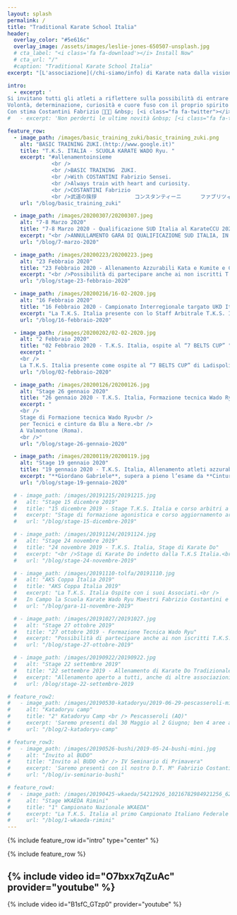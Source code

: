 ```yaml
---
layout: splash
permalink: /
title: "Traditional Karate School Italia"
header:
  overlay_color: "#5e616c"
  overlay_image: /assets/images/leslie-jones-650507-unsplash.jpg
  # cta_label: "<i class='fa fa-download'></i> Install Now"
  # cta_url: "/"
  #caption: "Traditional Karate School Italia"
excerpt: "[L'associazione](/chi-siamo/info) di Karate nata dalla visione del<br /> D.T. Maestro Costantini Fabrizio C. Nera 6° Dan."

intro:
  - excerpt: '
Si invitano tutti gli atleti a riflettere sulla possibilità di entrare a far parte del TEAM Azzurrabili T.K.S. Italia.<br />
Volontà, determinazione, curiosità e cuore fuso con il proprio spirito e quello di gruppo sono i fattori essenziali per affrontare tale percorso che sicuramente incrementerà di molto la vostra personale Maturitá Marziale, preziosa per il proseguo nel Do del Karate Tradizionale che durerá per tutta la vita.<br />
Con stima Costantini Fabrizio 🥋👊🥋 &nbsp; [<i class="fa fa-twitter"></i> @contatti](https://www.tksitalia.it/chi-siamo/contatti/){: .btn .btn--twitter} <br />**#allenamentoinsieme** [Seguiteci su Youtube](https://www.youtube.com/channel/UCElWKEjQUlFXGCnBfUmndug)'
#   - excerpt: 'Non perderti le ultime novità &nbsp; [<i class="fa fa-twitter"></i> @mmistakes](https://twitter.com/mmistakes){: .btn .btn--twitter}'

feature_row:
  - image_path: /images/basic_training_zuki/basic_training_zuki.png
    alt: "BASIC TRAINING ZUKI.(http://www.google.it)"
    title: "T.K.S. ITALIA - SCUOLA KARATE WADO Ryu. "
    excerpt: "#allenamentoinsieme
              <br />
              <br />BASIC TRAINING  ZUKI.
              <br />With COSTANTINI Fabrizio Sensei.
              <br />Always train with heart and curiosity.
              <br />COSTANTINI Fabrizio
              <br />武道の挨拶            コンスタンティーニ      ファブリツィオ"
    url: "/blog/basic_training_zuki"

  - image_path: /images/20200307/20200307.jpeg
    alt: "7-8 Marzo 2020"
    title: "7-8 Marzo 2020 - Qualificazione SUD Italia al KarateCCU 2020"
    excerpt: "<br />ANNULLAMENTO GARA DI QUALIFICAZIONE SUD ITALIA, IN PROGRAMMA AD AVELLINO IL 07-08/03/2020."
    url: "/blog/7-marzo-2020"

  - image_path: /images/20200223/20200223.jpeg
    alt: "23 Febbraio 2020"
    title: "23 Febbraio 2020 - Allenamento Azzurabili Kata e Kumite e Corso aggiornamento Arbitri."
    excerpt: "<br />Possibilità di partecipare anche ai non iscritti T.K.S. Italia e a tutti gli iscritti non Azzurabili."
    url: "/blog/stage-23-febbraio-2020"

  - image_path: /images/20200216/16-02-2020.jpg
    alt: "16 Febbraio 2020"
    title: "16 Febbraio 2020 - Campionato Interregionale targato UKD Italia e TKA Italia"
    excerpt: "La T.K.S. Italia presente con lo Staff Arbitrale T.K.S. Italia, il M°. Costantini Gianni ed il M°. Francesconi Luca"
    url: "/blog/16-febbraio-2020"

  - image_path: /images/20200202/02-02-2020.jpg
    alt: "2 Febbraio 2020"
    title: "02 Febbraio 2020 - T.K.S. Italia, ospite al “7 BELTS CUP” "
    excerpt: "
    <br />
    La T.K.S. Italia presente come ospite al “7 BELTS CUP” di Ladispoli Roma presso l’Istituto Comprensivo Corrado Melone"
    url: "/blog/02-febbraio-2020"

  - image_path: /images/20200126/20200126.jpg
    alt: "Stage 26 gennaio 2020"
    title: "26 gennaio 2020 - T.K.S. Italia, Formazione tecnica Wado Ryu"
    excerpt: "
    <br />
    Stage di Formazione tecnica Wado Ryu<br />
    per Tecnici e cinture da Blu a Nere.<br />
    A Valmontone (Roma).
    <br />"
    url: "/blog/stage-26-gennaio-2020"

  - image_path: /images/20200119/20200119.jpg
    alt: "Stage 19 gennaio 2020"
    title: "19 gennaio 2020 - T.K.S. Italia, Allenamento atleti azzurabili e corso di aggiornamento arbitri"
    excerpt: "**Giordano Gabriele**, supera a pieno l’esame da **Cintura Nera 1^ Dan** della Commissione Tecnica T.K.S. Italia"
    url: "/blog/stage-19-gennaio-2020"

  # - image_path: /images/20191215/20191215.jpg
  #   alt: "Stage 15 dicembre 2019"
  #   title: "15 dicembre 2019 - Stage T.K.S. Italia e corso arbitri a Valmontone (Roma)"
  #   excerpt: "Stage di formazione agonistica e corso aggiornamento arbitri.<br /> Con i Docenti T.K.S.Italia Costantini Fabrizio, Bruni Luigi e Vittorini Eugenio."
  #   url: "/blog/stage-15-dicembre-2019"

  # - image_path: /images/20191124/20191124.jpg
  #   alt: "Stage 24 novembre 2019"
  #   title: "24 novembre 2019 - T.K.S. Italia, Stage di Karate Do"
  #   excerpt: "<br />Stage di Karate Do indetto dalla T.K.S Italia.<br /> <br />Con i nostri Docenti  Costantini Fabrizio, Bruni Luigi e Vittorini Eugenio."
  #   url: "/blog/stage-24-novembre-2019"

  # - image_path: /images/20191110-tolfa/20191110.jpg
  #   alt: "AKS Coppa Italia 2019"
  #   title: "AKS Coppa Italia 2019"
  #   excerpt: "La T.K.S. Italia Ospite con i suoi Associati.<br />
  #   In Campo la Scuola Karate Wado Ryu Maestri Fabrizio Costantini e Gianni Costantini, Scuola karate Wado Ryu M. Francesconi Luca e Martini Doriano, Funakoshi Karate Sora con il suo D.T. Bruni Luigi ed il M. Rocca Pietro."
  #   url: "/blog/gara-11-novembre-2019"

  # - image_path: /images/20191027/20191027.jpg
  #   alt: "Stage 27 ottobre 2019"
  #   title: "27 ottobre 2019 - Formazione Tecnica Wado Ryu"
  #   excerpt: "Possibilità di partecipare anche ai non iscritti T.K.S. Italia e a tutti gli iscritti non Azzurabili.<br /><br/>"
  #   url: "/blog/stage-27-ottobre-2019"

  # - image_path: /images/20190922/20190922.jpg
  #   alt: "Stage 22 settembre 2019"
  #   title: "22 settembre 2019 - Allenamento di Karate Do Tradizionale"
  #   excerpt: "Allenamento aperto a tutti, anche di altre associazioni sportive.<br />Lezione di Goshindo.<br />"
  #   url: /blog/stage-22-settembre-2019

# feature_row2:
#   - image_path: /images/20190530-katadoryu/2019-06-29-pescasseroli-mini.jpg
#     alt: "Katadoryu camp"
#     title: "2° Katadoryu Camp <br /> Pescasseroli (AQ)"
#     excerpt: 'Saremo presenti dal 30 Maggio al 2 Giugno; ben 4 aree all aperto, 3 aree tatami, più di 100 ore di lezione con ottimi docenti e tanti ragazzi a Pescasseroli (AQ)'
#     url: "/blog/2-katadoryu-camp"

# feature_row3:
#   - image_path: /images/20190526-bushi/2019-05-24-bushi-mini.jpg
#     alt: "Invito al BUDO"
#     title: "Invito al BUDO <br /> IV Seminario di Primavera"
#     excerpt: 'Saremo presenti con il nostro D.T. M° Fabrizio Costantini Primo appuntamento i giorni 25 e 26 Maggio 2019 Seminario di Karate Do e Wado Ryu a Roma presso A.S.D. BUSHI'
#     url: "/blog/iv-seminario-bushi"

# feature_row4:
#   - image_path: /images/20190425-wkaeda/54212926_10216782984921256_6236519335309869056_n.jpg
#     alt: "Stage WKAEDA Rimini"
#     title: "1° Campionato Nazionale WKAEDA"
#     excerpt: "La T.K.S. Italia al primo Campionato Italiano Federale di Karate siglato WKAEDA il 25.04.2019. T. K. S. Italia 3° classificata, riportando a casa ben 8 Medaglie d'ORO, 7 Medaglie di ARGENTO e 6 Medaglie di BRONZO"
#     url: "/blog/1-wkaeda-rimini"
---
```


<!-- ### News
* [1° Campionato Nazionale WKAEDA: Classifica Società la T. K. S. Italia 3° classificata]({{ site.url }}{{ site.baseurl }}/blog/1-wkaeda-rimini){: .btn}
* [Saremo presenti il 26 Maggio 2019 Seminario di Karate Do e Wado Ryu a Morlupo (Roma) presso A.S.D. BUSHI]({{ site.url }}{{ site.baseurl }}/blog/iv-seminario-bushi){: .btn} -->

{% include feature_row id="intro" type="center" %}

{% include feature_row %}


<!-- {% include feature_row id="feature_row2" type="left" %}

{% include feature_row id="feature_row3" type="right" %}

{% include feature_row id="feature_row4" type="left" %} -->

{% include video id="O7bxx7qZuAc" provider="youtube" %}
---
{% include video id="B1sfC_GTzp0" provider="youtube" %}
